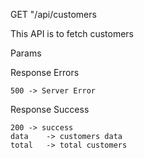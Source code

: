 GET "/api/customers

This API is to fetch customers

Params

Response Errors

    500 -> Server Error

Response Success

    200 -> success
    data    -> customers data
    total   -> total customers

